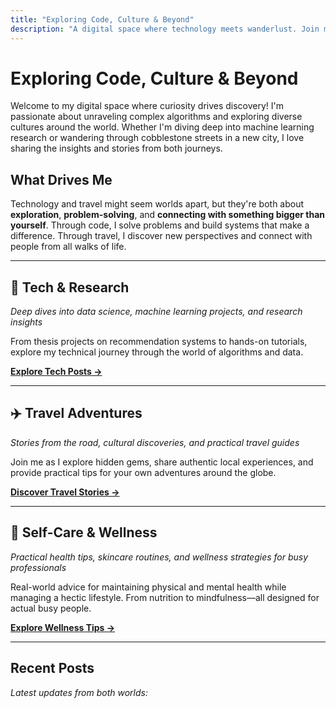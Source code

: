 ```yaml
---
title: "Exploring Code, Culture & Beyond"
description: "A digital space where technology meets wanderlust. Join me on a journey through data science discoveries and global adventures."
---
```


# Exploring Code, Culture & Beyond

Welcome to my digital space where curiosity drives discovery! I'm passionate about unraveling complex algorithms and exploring diverse cultures around the world. Whether I'm diving deep into machine learning research or wandering through cobblestone streets in a new city, I love sharing the insights and stories from both journeys.

## What Drives Me
Technology and travel might seem worlds apart, but they're both about **exploration**, **problem-solving**, and **connecting with something bigger than yourself**. Through code, I solve problems and build systems that make a difference. Through travel, I discover new perspectives and connect with people from all walks of life.

---

## 🔬 **Tech & Research**
*Deep dives into data science, machine learning projects, and research insights*

From thesis projects on recommendation systems to hands-on tutorials, explore my technical journey through the world of algorithms and data.

[**Explore Tech Posts →**](/tech/)

---

## ✈️ **Travel Adventures** 
*Stories from the road, cultural discoveries, and practical travel guides*

Join me as I explore hidden gems, share authentic local experiences, and provide practical tips for your own adventures around the globe.

[**Discover Travel Stories →**](/travel/)

---

## 🌸 **Self-Care & Wellness**
*Practical health tips, skincare routines, and wellness strategies for busy professionals*

Real-world advice for maintaining physical and mental health while managing a hectic lifestyle. From nutrition to mindfulness—all designed for actual busy people.

[**Explore Wellness Tips →**](/self-care/)

---

## Recent Posts

*Latest updates from both worlds:*